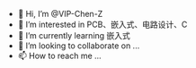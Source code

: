 - 👋 Hi, I’m @VIP-Chen-Z
- 👀 I’m interested in PCB、嵌入式、电路设计、C
- 🌱 I’m currently learning 嵌入式
- 💞️ I’m looking to collaborate on ...
- 📫 How to reach me ...

<!---
VIP-Chen-Z/VIP-Chen-Z is a ✨ special ✨ repository because its `README.md` (this file) appears on your GitHub profile.
You can click the Preview link to take a look at your changes.
--->
